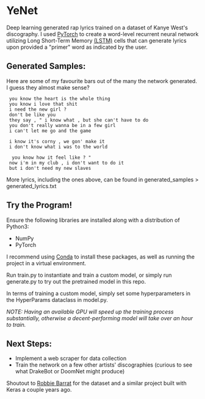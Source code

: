 # YeNet
Deep learning generated rap lyrics trained on a dataset of Kanye West's discography. I used [PyTorch](pytorch.org) to create a word-level recurrent neural network utilizing Long Short-Term Memory [(LSTM)](https://towardsdatascience.com/illustrated-guide-to-lstms-and-gru-s-a-step-by-step-explanation-44e9eb85bf21) cells
that can generate lyrics upon provided a "primer" word as indicated by the user.

## Generated Samples:
Here are some of my favourite bars out of the many the network generated. I guess they almost make sense?
```
 you know the heart is the whole thing 
 you know i love that shit 
 i need the new girl ? 
 don't be like you 
 they say , " i know what , but she can't have to do 
 you don't really wanna be in a few girl 
 i can't let me go and the game 
 
 i know it's corny , we gon' make it 
 i don't know what i was to the world 
 
  you know how it feel like ? " 
 now i'm in my club , i don't want to do it 
 but i don't need my new slaves 
```
More lyrics, including the ones above, can be found in generated_samples > generated_lyrics.txt

## Try the Program!
Ensure the following libraries are installed along with a distribution of Python3:
* NumPy
* PyTorch

I recommend using [Conda](https://docs.conda.io/projects/conda/en/latest/user-guide/install/) to install these packages, as well as running the project in a virtual environment.

Run train.py to instantiate and train a custom model, or simply run generate.py to try out the pretrained model in this repo.

In terms of training a custom model, simply set some hyperparameters in the HyperParams dataclass in model.py. 

*NOTE: Having an available GPU will speed up the training process substantially, otherwise a decent-performing model will take over an hour to train.*

## Next Steps:
* Implement a web scraper for data collection
* Train the network on a few other artists' discographies (curious to see what DrakeBot or DoomNet might produce)



Shoutout to [Robbie Barrat](https://github.com/robbiebarrat) for the dataset and a similar project built with Keras a couple years ago.

